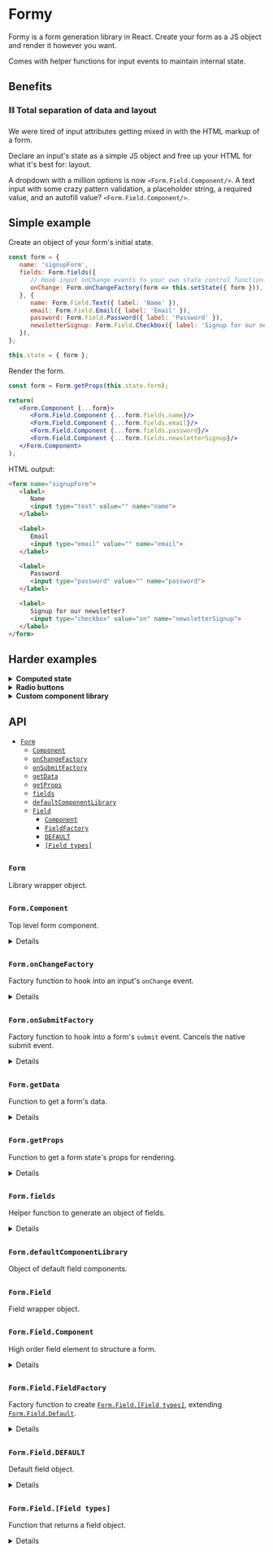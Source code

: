 # Formy

Formy is a form generation library in React. Create your form as a JS object and render it however you want.

Comes with helper functions for input events to maintain internal state.

## Benefits

### ⛓ Total separation of data and layout

We were tired of input attributes getting mixed in with the HTML markup of a form.

Declare an input's state as a simple JS object and free up your HTML for what it's best for: layout.

A dropdown with a million options is now `<Form.Field.Component/>`. A text input with some crazy pattern validation, a placeholder string, a required value, and an autofill value? `<Form.Field.Component/>`.

## Simple example

Create an object of your form's initial state.
``` jsx
const form = {
   name: 'signupForm',
   fields: Form.fields({
      // Hook input onChange events to your own state control function.
      onChange: Form.onChangeFactory(form => this.setState({ form })),
   }, {
      name: Form.Field.Text({ label: 'Name' }),
      email: Form.Field.Email({ label: 'Email' }),
      password: Form.Field.Password({ label: 'Password' }),
      newsletterSignup: Form.Field.Checkbox({ label: 'Signup for our newsletter?' }),
   }),
};

this.state = { form };
```

Render the form.
``` jsx
const form = Form.getProps(this.state.form);

return(
   <Form.Component {...form}>
      <Form.Field.Component {...form.fields.name}/>
      <Form.Field.Component {...form.fields.email}/>
      <Form.Field.Component {...form.fields.password}/>
      <Form.Field.Component {...form.fields.newsletterSignup}/>
   </Form.Component>
);
```

HTML output:
``` HTML
<form name="signupForm">
   <label>
      Name
      <input type="text" value="" name="name">
   </label>

   <label>
      Email
      <input type="email" value="" name="email">
   </label>

   <label>
      Password
      <input type="password" value="" name="password">
   </label>

   <label>
      Signup for our newsletter?
      <input type="checkbox" value="on" name="newsletterSignup">
   </label>
</form>
```

## Harder examples

<details>
   <summary><strong>Computed state</strong></summary>

   In Formy you can define input state as relative values to other properties in a form.

   ``` jsx
   const form = {
      name: 'signupForm',
      fields: Form.fields({
         onChange: Form.onChangeFactory(form => this.updateForm(form)),
      }, {
         newsletterSignup: Form.Field.Checkbox({label: 'Signup for our newsletter?'}),
         email: Form.Field.Text({
            label: 'Email',
            disabled: form => !form.newsletterSignup.checked,
         }),
      }),
   };
   ```

   In this example, the email address input is disabled _only_ if the checkbox isn't checked. Normally to achieve this you would need to add javascript outside of a form's HTML markup. This is problematic though, since you now have two sources of form state: your declarative form data written as HTML attributes and your imperative form data written in JS as hooks from input events.

   Formy combines computed state and static state all in the same initial `form` object, keeping your data contained and easy to understand.

   To create a computed state value, pass in a function as an input's property value. On render, Formy calls the function and passes in the current `form` object and `fieldKey` string. This allows you to return a rendered value relative to all available data in the form.
</details>

<details>
   <summary><strong>Radio buttons</strong></summary>

   Group radio buttons as an array in the `radios` property of a `RadioGroup` object. In this example, `'burrito'` is the default selected value.
   ``` jsx
   const form = {
      name: 'thingsYouLike',
      fields: Form.fields({
         onChange: Form.onChangeFactory(form => this.updateForm(form)),
      }, {
         faveFood: Form.Field.RadioGroup({
            value: 'burrito',
            radios: [
               Form.Field.Radio({ label: 'Burrito', value: 'burrito' }),
               Form.Field.Radio({ label: 'Pasta', value: 'pasta' }),
            ],
         }),
      }),
   };
   ```

   Render the `RadioGroup` as a single component.
   ``` jsx
   const form = Form.getProps(this.state.form);

   return(
      <Form.Component {...form}>
         <Form.Field.Component {...form.fields.faveFood}/>
      </Form.Component>
   );
   ```

   This groups the radio buttons in a `fieldset` element, rendering the radio buttons in the order they're declared in the initial `radios` array.
   ``` HTML
   <form name="signupForm">
      <fieldset>
         <label>
            Burrito
            <input type="radio" value="burrito" name="faveFood">
         </label>

         <label>
            Pasta
            <input type="radio" value="pasta" name="faveFood">
         </label>
      </fieldset>
   </form>
   ```
</details>

<details>
   <summary><strong>Custom component library</strong></summary>

   Custom components are a necessity for adding default styles and custom html to a form field.

   When a field is rendered, it's component is retrieved by accessing its `componentLibrary` property and retrieving the component associated with its `type` property. Here's an example of a custom component library extending Formy's [`Form.defaultComponentLibrary`](#formdefaultcomponentlibrary):

   ```jsx
   const customComponentLibrary = {
      ...Form.defaultComponentLibrary,
      ...{
         Text: props => (
            <label>
               <marquee>🌀🌐🌀{props.label}🌀🌐🌀</marquee>
               <input
                  type={props.type}
                  checked={props.checked}
                  value={props.value}
                  name={props.name}
                  disabled={props.disabled}
                  required={props.required}
                  placeholder={props.placeholder}
                  onChange={props.onChange}
               />
            </label>
         ),
      },
   };
   ```

   You can add a default `componentLibrary` property to every field in a form with the [`Form.fields`](#formfields) function:

   ```jsx
   const form = {
      onSubmit: Form.onSubmitFactory(data => this.submitForm(data)),
      fields: Form.fields({
         onChange: Form.onChangeFactory(form => this.setState({ form })),
         componentLibrary: customComponentLibrary,
      }, {
         text: Form.Field.Text({
            label: 'Whoah this is a seriously crazy custom component',
         }),
         checkbox: Form.Field.Checkbox({
            label: 'This is a default component',
         })
      }),
   };
   ```

   If a `componentLibrary` property isn't set in a `Form.fields` function, the [`Form.defaultComponentLibrary`](#formdefaultcomponentlibrary) is set as a default value.

   If you have a super special field that you want to render with a custom component, while not setting a whole new component library for all fields, you can add the `componentLibrary` property to a specific field object in the [`Form.fields`](#formfields) function:

   ```jsx
   const form = {
      onSubmit: Form.onSubmitFactory(data => this.submitForm(data)),
      fields: Form.fields({
         onChange: Form.onChangeFactory(form => this.setState({ form })),
      }, {
         text: Form.Field.Text({
            label: 'Whoah this is a seriously crazy custom component',
            componentLibrary: customComponentLibrary,
         }),
         checkbox: Form.Field.Checkbox({
            label: 'This is a default component',
         })
      }),
   };
   ```

</details>

## API

- [`Form`](#form)
  - [`Component`](#formcomponent)
  - [`onChangeFactory`](#formonchangefactory)
  - [`onSubmitFactory`](#formonsubmitfactory)
  - [`getData`](#formgetdata)
  - [`getProps`](#formgetprops)
  - [`fields`](#formfields)
  - [`defaultComponentLibrary`](#formdefaultcomponentlibrary)
  - [`Field`](#formfield)
    - [`Component`](#formfieldcomponent)
    - [`FieldFactory`](#formfieldfieldfactory)
    - [`DEFAULT`](#formfielddefault)
    - [`[Field types]`](#formfieldfield-types)

##

### `Form`

Library wrapper object.

##

### `Form.Component`

Top level form component.

<details>

   #### Props

   A [`Form.getProps`](#formgetprops) return value.

   #### Returns

   ```jsx
   <form
      name={props.name}
      onSubmit={props.onSubmit}
   >
      {props.children}
   </form>
   ```
</details>

##

### `Form.onChangeFactory`

Factory function to hook into an input's `onChange` event.

<details>

   #### Parameters

   | Name | Type | Description |
   | - | - | - |
   | callbackFn | Function | Function to call in an `onChange` event. When called, it passes in the new form state object as a parameter.
</details>

##

### `Form.onSubmitFactory`

Factory function to hook into a form's `submit` event. Cancels the native submit event.

<details>

   #### Parameters

   | Name | Type | Description |
   | - | - | - |
   | callbackFn | Function | Function to call in a `submit` event. When called, it passes in the form's data object as a parameter.
</details>

##

### `Form.getData`

Function to get a form's data.

<details>

   #### Parameters

   | Name | Type | Description |
   | - | - | - |
   | form | Object | Form props
</details>

##

### `Form.getProps`

Function to get a form state's props for rendering.

<details>

   #### Parameters

   | Name | Type | Description |
   | - | - | - |
   | form | Object | Form state
</details>

##

### `Form.fields`

Helper function to generate an object of fields.

<details>

   #### Parameters

   | Name | Type | Description |
   | - | - | - |
   | defaults | Object | Object of values to assign to every field
   | fields | Object | Object of fields

   #### Returns

   | Name | Type | Description |
   | - | - | - |
   | fields | Object | The fields object, with every field now containing all the `default` values as well a `name` property with the value being the field object's key.

   #### Example

   ``` jsx
   Form.fields({
      onChange: event => {},
   }, {
      phone: {},
      email: {},
   })

   /*
   {
      phone: {
         name: phone,
         onChange: event => {},
      },

      email: {
         name: email,
         onChange: event => {},
      }
   }
   */
   ```
</details>

##

### `Form.defaultComponentLibrary`

Object of default field components.

##

### `Form.Field`

Field wrapper object.

##

### `Form.Field.Component`

High order field element to structure a form.

<details>

   #### Props

   A `field` object of a [`Form.getProps`](#formgetprops) return value.

   #### Returns

   ``` jsx
      <props.componentLibrary[props.type] {...props}/>
   ```
</details>

##

### `Form.Field.FieldFactory`

Factory function to create [`Form.Field.[Field types]`](#formfieldfield-types), extending [`Form.Field.Default`](#formfielddefault).

<details>

   #### Parameters

   | Name | Type | Description |
   | - | - | - |
   | typeDefaults | Object | Object to extend `Form.Field.Default` with
</details>

##

### `Form.Field.DEFAULT`

Default field object.

<details>

   ``` jsx
   {
      value: '',
      label: '',
      disabled: false,
      type: 'Default',
   }
   ```
</details>

##

### `Form.Field.[Field types]`

Function that returns a field object.

<details>

   #### Parameters

   | Name | Type | Description |
   | - | - | - |
   | instanceDefaults | Object | Instance defaults to extend the type's default values with

   #### Field types

   ``` jsx
   FormField.Text = FormField.FieldFactory({
     placeHolder: '',
     required: false,
     type: 'Text',
   });

   FormField.Email = FormField.FieldFactory({
      placeHolder: '',
      required: false,
      type: 'Email',
   });

   FormField.Password = FormField.FieldFactory({
      placeHolder: '',
      required: false,
      type: 'Password',
   });

   FormField.Number = FormField.FieldFactory({
      placeHolder: '' ,
      required: false,
      type: 'Number',
   });

   FormField.TextArea = FormField.FieldFactory({
      placeHolder: '',
      required: false,
      type: 'TextArea',
   });

   FormField.Checkbox = FormField.FieldFactory({
      value: 'on',
      checked: false,
      required: false,
      type: 'Checkbox',
   });

   FormField.Radio = FormField.FieldFactory({
      value: 'on',
      checked: false,
      required: false,
      type: 'Radio',
   });

   FormField.Radiogroup = FormField.FieldFactory({
      radios: [],
      type: 'Radiogroup',
   });
   ```

   #### Example

   ``` jsx
   Form.Field.Text()

   /*
   {
      value: '',
      label: '',
      disabled: false,
      placeHolder: '',
      required: false,
      type: 'Text',
   }
   */

   Form.Field.Text({ label: 'First name' })

   /*
   {
      value: '',
      label: 'First name',
      disabled: false,
      placeHolder: '',
      required: false,
      type: 'Text',
   }
   */
   ```
</details>